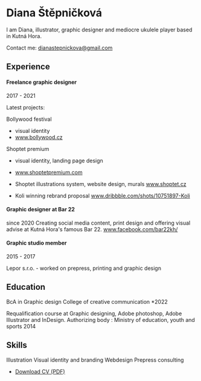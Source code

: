 <!-- Use Markdown for headings, paragraphs, lists, etc. to add structural meaning to your content. -->

# Diana Štěpničková

I am Diana, illustrator, graphic designer and mediocre ukulele player based in Kutná Hora.

Contact me: dianastepnickova@gmail.com



## Experience

#### Freelance graphic designer
2017 - 2021

Latest projects:

Bollywood festival
- visual identity
- www.bollywood.cz

Shoptet premium
- visual identity, landing page design
- www.shoptetpremium.com

- Shoptet 
   illustrations system, website design, murals
   www.shoptet.cz

- Koli
  winning rebrand proposal
  www.dribbble.com/shots/10751897-Koli  

   
#### Graphic designer at Bar 22
since 2020
Creating social media content, print design and offering visual advise at Kutná Hora's famous Bar 22.
www.facebook.com/bar22kh/


#### Graphic studio member
2015 - 2017

Lepor s.r.o. - worked on prepress, printing and graphic design




## Education

BcA in Graphic design
College of creative communication 
*2022

Requalification course at Graphic designing, Adobe photoshop, Adobe Illustrator and InDesign.
Authorizing body : Ministry of education, youth and sports
2014


<!-- Higher education, not high school unless it's a speciality/vocational school worth mentioning. -->

## Skills

Illustration
Visual identity and branding
Webdesign
Prepress consulting

<!-- Not just software, please! See Caroline Win’s skills section: https://www.carolinewin.com/resume -->

- [Download CV (PDF)](pdf/cv-2021-11-jgagne.pdf) <!-- At the top or bottom? -->
